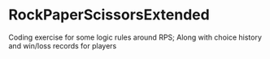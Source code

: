 # RockPaperScissorsExtended
Coding exercise for some logic rules around RPS; Along with choice history and win/loss records for players
